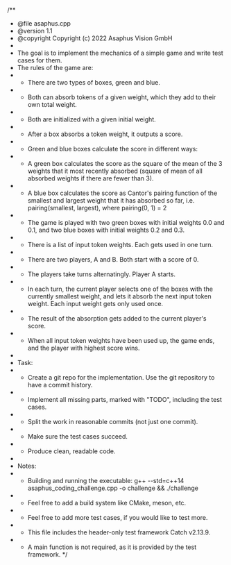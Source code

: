 /**
 * @file asaphus.cpp
 * @version 1.1
 * @copyright Copyright (c) 2022 Asaphus Vision GmbH
 *
 * The goal is to implement the mechanics of a simple game and write test cases for them.
 * The rules of the game are:
 * - There are two types of boxes, green and blue.
 * - Both can absorb tokens of a given weight, which they add to their own total weight.
 * - Both are initialized with a given initial weight.
 * - After a box absorbs a token weight, it outputs a score.
 * - Green and blue boxes calculate the score in different ways:
 * - A green box calculates the score as the square of the mean of the 3 weights that it most recently absorbed (square of mean of all absorbed weights if there are fewer than 3).
 * - A blue box calculates the score as Cantor's pairing function of the smallest and largest weight that it has absorbed so far, i.e. pairing(smallest, largest), where pairing(0, 1) = 2
 * - The game is played with two green boxes with initial weights 0.0 and 0.1, and two blue boxes with initial weights 0.2 and 0.3.
 * - There is a list of input token weights. Each gets used in one turn.
 * - There are two players, A and B. Both start with a score of 0.
 * - The players take turns alternatingly. Player A starts.
 * - In each turn, the current player selects one of the boxes with the currently smallest weight, and lets it absorb the next input token weight. Each input weight gets only used once.
 * - The result of the absorption gets added to the current player's score.
 * - When all input token weights have been used up, the game ends, and the player with highest score wins.
 *
 * Task:
 * - Create a git repo for the implementation. Use the git repository to have a commit history.
 * - Implement all missing parts, marked with "TODO", including the test cases.
 * - Split the work in reasonable commits (not just one commit).
 * - Make sure the test cases succeed.
 * - Produce clean, readable code.
 *
 * Notes:
 * - Building and running the executable: g++ --std=c++14 asaphus_coding_challenge.cpp -o challenge && ./challenge
 * - Feel free to add a build system like CMake, meson, etc.
 * - Feel free to add more test cases, if you would like to test more.
 * - This file includes the header-only test framework Catch v2.13.9.
 * - A main function is not required, as it is provided by the test framework.
 */
